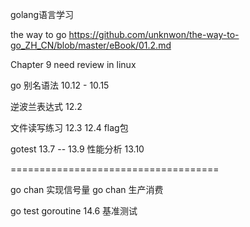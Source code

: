golang语言学习

the way to go 
https://github.com/unknwon/the-way-to-go_ZH_CN/blob/master/eBook/01.2.md


Chapter 9 need review in linux


go 别名语法 10.12 - 10.15


逆波兰表达式  12.2

文件读写练习  12.3   12.4 flag包

gotest 13.7 -- 13.9    性能分析 13.10


====================================

go chan 实现信号量
go chan 生产消费

go test goroutine 14.6 基准测试